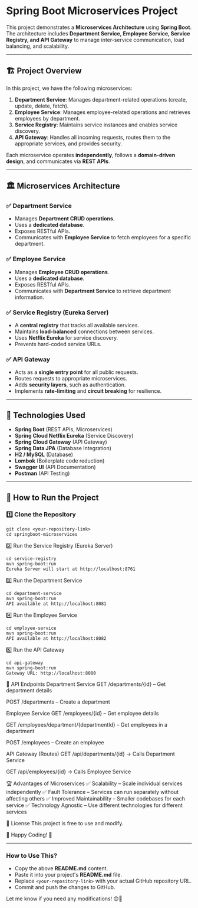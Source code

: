 # Spring Boot Microservices Project  

This project demonstrates a **Microservices Architecture** using **Spring Boot**. The architecture includes **Department Service, Employee Service, Service Registry, and API Gateway** to manage inter-service communication, load balancing, and scalability.

---

## 🏗 **Project Overview**  
In this project, we have the following microservices:  

1. **Department Service**: Manages department-related operations (create, update, delete, fetch).  
2. **Employee Service**: Manages employee-related operations and retrieves employees by department.  
3. **Service Registry**: Maintains service instances and enables service discovery.  
4. **API Gateway**: Handles all incoming requests, routes them to the appropriate services, and provides security.  

Each microservice operates **independently**, follows a **domain-driven design**, and communicates via **REST APIs**.

---

## 🏛 **Microservices Architecture**  

### ✅ **Department Service**
- Manages **Department CRUD operations**.
- Uses a **dedicated database**.
- Exposes RESTful APIs.
- Communicates with **Employee Service** to fetch employees for a specific department.

### ✅ **Employee Service**
- Manages **Employee CRUD operations**.
- Uses a **dedicated database**.
- Exposes RESTful APIs.
- Communicates with **Department Service** to retrieve department information.

### ✅ **Service Registry (Eureka Server)**
- A **central registry** that tracks all available services.
- Maintains **load-balanced** connections between services.
- Uses **Netflix Eureka** for service discovery.
- Prevents hard-coded service URLs.

### ✅ **API Gateway**
- Acts as a **single entry point** for all public requests.
- Routes requests to appropriate microservices.
- Adds **security layers**, such as authentication.
- Implements **rate-limiting** and **circuit breaking** for resilience.

---

## 🔧 **Technologies Used**
- **Spring Boot** (REST APIs, Microservices)
- **Spring Cloud Netflix Eureka** (Service Discovery)
- **Spring Cloud Gateway** (API Gateway)
- **Spring Data JPA** (Database Integration)
- **H2 / MySQL** (Database)
- **Lombok** (Boilerplate code reduction)
- **Swagger UI** (API Documentation)
- **Postman** (API Testing)

---

## 🚀 **How to Run the Project**  

### 1️⃣ **Clone the Repository**  
```
git clone <your-repository-link>
cd springboot-microservices
```
2️⃣ Run the Service Registry (Eureka Server)
```
cd service-registry
mvn spring-boot:run
Eureka Server will start at http://localhost:8761
```
3️⃣ Run the Department Service
```
cd department-service
mvn spring-boot:run
API available at http://localhost:8081
```
4️⃣ Run the Employee Service
```
cd employee-service
mvn spring-boot:run
API available at http://localhost:8082
```
5️⃣ Run the API Gateway
```
cd api-gateway
mvn spring-boot:run
Gateway URL: http://localhost:8080
```
📌 API Endpoints
Department Service
GET /departments/{id} – Get department details

POST /departments – Create a department

Employee Service
GET /employees/{id} – Get employee details

GET /employees/department/{departmentId} – Get employees in a department

POST /employees – Create an employee

API Gateway (Routes)
GET /api/departments/{id} → Calls Department Service

GET /api/employees/{id} → Calls Employee Service

🏆 Advantages of Microservices
✅ Scalability – Scale individual services independently
✅ Fault Tolerance – Services can run separately without affecting others
✅ Improved Maintainability – Smaller codebases for each service
✅ Technology Agnostic – Use different technologies for different services

📜 License
This project is free to use and modify.

🔗 Happy Coding! 🚀

---

### **How to Use This?**
- Copy the above **README.md** content.
- Paste it into your project's **README.md** file.
- Replace `<your-repository-link>` with your actual GitHub repository URL.
- Commit and push the changes to GitHub.

Let me know if you need any modifications! 😊🚀
